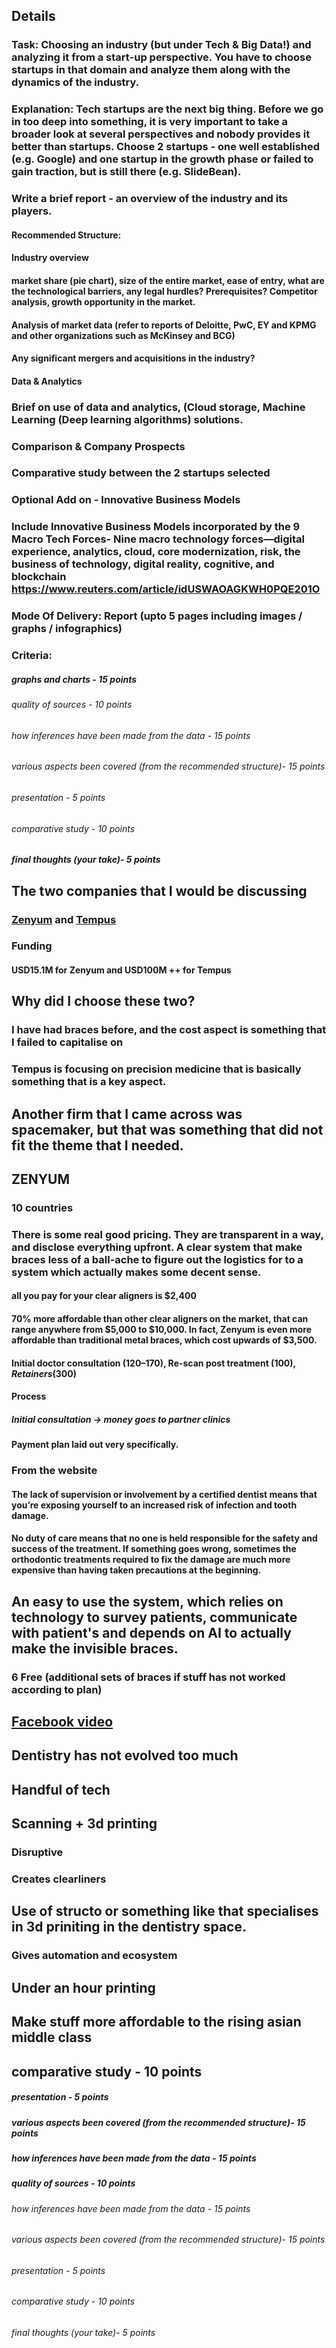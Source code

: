 ## Details
### Task: Choosing an industry (but under Tech & Big Data!) and analyzing it from a start-up perspective. You have to choose startups in that domain and analyze them along with the dynamics of the industry.
### Explanation: Tech startups are the next big thing. Before we go in too deep into something, it is very important to take a broader look at several perspectives and nobody provides it better than startups. Choose 2 startups - one well established (e.g. Google) and one startup in the growth phase or failed to gain traction, but is still there (e.g. SlideBean).
### Write a brief report - an overview of the industry and its players.
#### Recommended Structure:
#### Industry overview
#### market share (pie chart), size of the entire market, ease of entry, what are the technological barriers, any legal hurdles? Prerequisites? Competitor analysis, growth opportunity in the market.
#### Analysis of market data (refer to reports of Deloitte, PwC, EY and KPMG and other organizations such as McKinsey and BCG)
#### Any significant mergers and acquisitions in the industry?
#### Data & Analytics
### Brief on use of data and analytics, (Cloud storage, Machine Learning (Deep learning algorithms) solutions.
### Comparison & Company Prospects
### Comparative study between the 2 startups selected
### Optional Add on - Innovative Business Models
### Include Innovative Business Models incorporated by the 9 Macro Tech Forces- Nine macro technology forces—digital experience, analytics, cloud, core modernization, risk, the business of technology, digital reality, cognitive, and blockchain https://www.reuters.com/article/idUSWAOAGKWH0PQE201O
### Mode Of Delivery: Report (upto 5 pages including images / graphs / infographics)
### Criteria:
##### graphs and charts - 15 points
###### quality of sources - 10 points
###### how inferences have been made from the data - 15 points
###### various aspects been covered (from the recommended structure)- 15 points
###### presentation - 5 points
###### comparative study - 10 points
##### final thoughts (your take)- 5 points
## The two companies that I would be discussing
### [Zenyum](https://www.zenyum.com/sg-en) and [Tempus](https://www.tempus.com)
### Funding
#### USD15.1M for Zenyum and USD100M ++ for Tempus
## Why did I choose these two?
### I have had braces before, and the cost aspect is something that I failed to capitalise on
### Tempus is focusing on precision medicine that is basically something that is a key aspect.
## Another firm that I came across was spacemaker, but that was something that did not fit the theme that I needed.
## **ZENYUM**
### 10 countries
### There is some real good pricing. They are transparent in a way, and disclose everything upfront. A clear system that make braces less of a ball-ache to figure out the logistics for to a system which actually makes some decent sense.
#### all you pay for your clear aligners is $2,400
#### 70% more affordable than other clear aligners on the market, that can range anywhere from $5,000 to $10,000. In fact, Zenyum is even more affordable than traditional metal braces, which cost upwards of $3,500.
#### Initial doctor consultation ($120–$170), Re-scan post treatment ($100), Retainers ($300)
#### Process
##### Initial consultation -> money goes to partner clinics
#### Payment plan laid out very specifically.
### From the website
#### The lack of supervision or involvement by a certified dentist means that you’re exposing yourself to an increased risk of infection and tooth damage.
#### No duty of care means that no one is held responsible for the safety and success of the treatment. If something goes wrong, sometimes the orthodontic treatments required to fix the damage are much more expensive than having taken precautions at the beginning.
## An easy to use the system, which relies on technology to survey patients, communicate with patient's and depends on AI to actually make the invisible braces.
### 6 Free (additional sets of braces if stuff has not worked according to plan)
## [Facebook video](https://www.facebook.com/Structo3D/videos/2402641323324695)
## Dentistry has not evolved too much
## Handful of tech
## Scanning + 3d printing
### Disruptive
### Creates clearliners
## Use of structo or something like that specialises in 3d priniting in the dentistry space.
### Gives automation and ecosystem
## Under an hour printing
## Make stuff more affordable to the rising asian middle class
## comparative study - 10 points
##### presentation - 5 points
##### various aspects been covered (from the recommended structure)- 15 points
##### how inferences have been made from the data - 15 points
##### quality of sources - 10 points
###### how inferences have been made from the data - 15 points
###### various aspects been covered (from the recommended structure)- 15 points
###### presentation - 5 points
###### comparative study - 10 points
###### final thoughts (your take)- 5 points
##